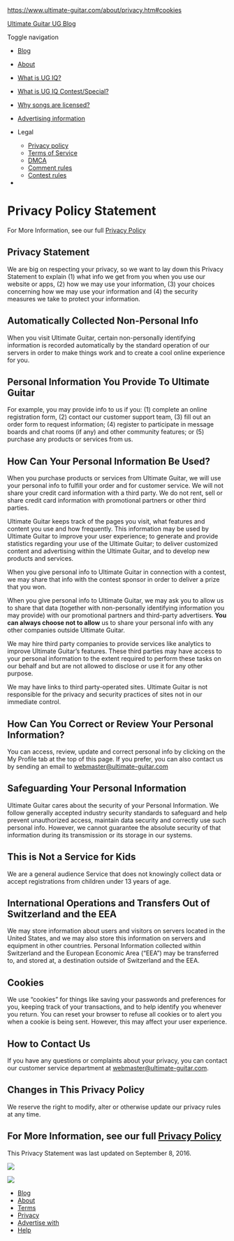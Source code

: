 https://www.ultimate-guitar.com/about/privacy.htm#cookies

<a href="/" class="ug-news-logo pull-left"></a>
<a href="/article/blog" class="ug-news-link"><span class="ug-news-b-header--links__laptop">Ultimate Guitar</span> <span class="ug-news-b-header--links__mobile">UG</span> Blog</a>

<span class="sr-only">Toggle navigation</span> <span class="icon-bar"></span> <span class="icon-bar"></span> <span class="icon-bar"></span>

-   [Blog](/article/blog)
-   [About](/about/)
-   [What is UG IQ?](/article/blog/ug-iq)
-   [What is UG IQ Contest/Special?](/article/blog/ug-iq-contest)
-   [Why songs are licensed?](/article/blog/licensing)
-   [Advertising information](/about/advertise.htm)
-   Legal <span class="ug-news-b-nav--submenu-arrow js-nav-submenu-arrow ug-news-b-nav--submenu-arrow__transform animated"> <span></span> <span></span> </span>

    -   [Privacy policy](/about/privacy.htm)
    -   [Terms of Service](/about/tos.htm)
    -   <a href="/about/dmca.htm" class="letter-spacing">DMCA</a>
    -   [Comment rules](/article/blog/articleComments)
    -   [Contest rules](/article/blog/contestRules)
-   

Privacy Policy Statement
========================

For More Information, see our full <a href="/about/privacy-full.htm" class="ug-news-link">Privacy Policy</a>

Privacy Statement
-----------------

We are big on respecting your privacy, so we want to lay down this Privacy Statement to explain (1) what info we get from you when you use our website or apps, (2) how we may use your information, (3) your choices concerning how we may use your information and (4) the security measures we take to protect your information.

Automatically Collected Non-Personal Info
-----------------------------------------

When you visit Ultimate Guitar, certain non-personally identifying information is recorded automatically by the standard operation of our servers in order to make things work and to create a cool online experience for you.

Personal Information You Provide To Ultimate Guitar
---------------------------------------------------

For example, you may provide info to us if you: (1) complete an online registration form, (2) contact our customer support team, (3) fill out an order form to request information; (4) register to participate in message boards and chat rooms (if any) and other community features; or (5) purchase any products or services from us.

How Can Your Personal Information Be Used?
------------------------------------------

When you purchase products or services from Ultimate Guitar, we will use your personal info to fulfill your order and for customer service. We will not share your credit card information with a third party. We do not rent, sell or share credit card information with promotional partners or other third parties.

Ultimate Guitar keeps track of the pages you visit, what features and content you use and how frequently. This information may be used by Ultimate Guitar to improve your user experience; to generate and provide statistics regarding your use of the Ultimate Guitar; to deliver customized content and advertising within the Ultimate Guitar, and to develop new products and services.

When you give personal info to Ultimate Guitar in connection with a contest, we may share that info with the contest sponsor in order to deliver a prize that you won.

When you give personal info to Ultimate Guitar, we may ask you to allow us to share that data (together with non-personally identifying information you may provide) with our promotional partners and third-party advertisers. **You can always choose not to allow** us to share your personal info with any other companies outside Ultimate Guitar.

We may hire third party companies to provide services like analytics to improve Ultimate Guitar’s features. These third parties may have access to your personal information to the extent required to perform these tasks on our behalf and but are not allowed to disclose or use it for any other purpose.

We may have links to third party-operated sites. Ultimate Guitar is not responsible for the privacy and security practices of sites not in our immediate control.

How Can You Correct or Review Your Personal Information?
--------------------------------------------------------

You can access, review, update and correct personal info by clicking on the My Profile tab at the top of this page. If you prefer, you can also contact us by sending an email to <a href="mailto:webmaster@ultimate-guitar.com" class="ug-news-link">webmaster@ultimate-guitar.com</a>

Safeguarding Your Personal Information
--------------------------------------

Ultimate Guitar cares about the security of your Personal Information. We follow generally accepted industry security standards to safeguard and help prevent unauthorized access, maintain data security and correctly use such personal info. However, we cannot guarantee the absolute security of that information during its transmission or its storage in our systems.

This is Not a Service for Kids
------------------------------

We are a general audience Service that does not knowingly collect data or accept registrations from children under 13 years of age.

International Operations and Transfers Out of Switzerland and the EEA
---------------------------------------------------------------------

We may store information about users and visitors on servers located in the United States, and we may also store this information on servers and equipment in other countries. Personal Information collected within Switzerland and the European Economic Area (“EEA”) may be transferred to, and stored at, a destination outside of Switzerland and the EEA.

Cookies
-------

We use “cookies” for things like saving your passwords and preferences for you, keeping track of your transactions, and to help identify you whenever you return. You can reset your browser to refuse all cookies or to alert you when a cookie is being sent. However, this may affect your user experience.

How to Contact Us
-----------------

If you have any questions or complaints about your privacy, you can contact our customer service department at <a href="mailto:webmaster@ultimate-guitar.com" class="ug-news-link">webmaster@ultimate-guitar.com</a>.

Changes in This Privacy Policy
------------------------------

We reserve the right to modify, alter or otherwise update our privacy rules at any time.

For More Information, see our full <a href="/about/privacy-full.htm" class="ug-news-link">Privacy Policy</a>
------------------------------------------------------------------------------------------------------------

This Privacy Statement was last updated on September 8, 2016.

![](//mc.yandex.ru/watch/18746557)

![](//www.ultimate-guitar.com/app_event/?NO_SCRIPT&cb='42413646)

-   [Blog](/article/blog)
-   [About](/about/)
-   [Terms](/about/tos.htm)
-   [Privacy](/about/privacy.htm)
-   [Advertise with](/about/advertise.htm)
-   [Help](https://www.ultimate-guitar.com/components/support/auth/redirect)


